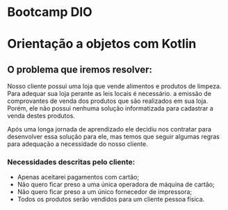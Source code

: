 # Bootcamp DIO
# Orientação a objetos com Kotlin

## O problema que iremos resolver:
Nosso cliente possui uma loja que vende alimentos e produtos de limpeza. Para adequar sua loja perante as leis locais é necessário.
a emissão de comprovantes de venda dos produtos que são realizados em sua loja. Porém, ele não possui nenhuma solução informatizada para cadastrar a venda destes produtos.

Após uma longa jornada de aprendizado ele decidiu nos contratar para desenvolver essa solução para ele, mas temos que seguir algumas regras para adequação a necessidade do nosso cliente.

### Necessidades descritas pelo cliente:
* Apenas aceitarei pagamentos com cartão;
* Não quero ficar preso a uma única operadora de máquina de cartão;
* Não quero ficar preso a um único fornecedor de impressora;
* Todos os produtos serão vendidos para um cliente pessoa física.
